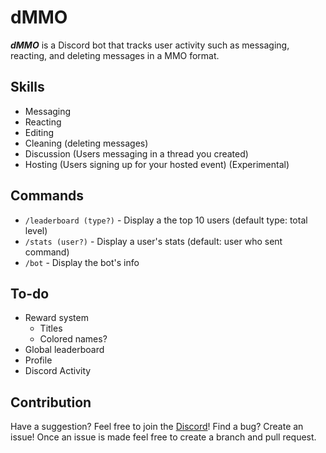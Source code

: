 # dMMO

**_dMMO_** is a Discord bot that tracks user activity such as messaging, reacting, and deleting messages in a MMO format.

## Skills

- Messaging
- Reacting
- Editing
- Cleaning (deleting messages)
- Discussion (Users messaging in a thread you created)
- Hosting (Users signing up for your hosted event) (Experimental)

## Commands

- `/leaderboard (type?)` - Display a the top 10 users (default type: total level)
- `/stats (user?)` - Display a user's stats (default: user who sent command)
- `/bot` - Display the bot's info

## To-do

- Reward system
  - Titles
  - Colored names?
- Global leaderboard
- Profile
- Discord Activity

## Contribution

Have a suggestion? Feel free to join the [Discord](https://discord.gg/ATUud59GrU)!
Find a bug? Create an issue! Once an issue is made feel free to create a branch and pull request.
